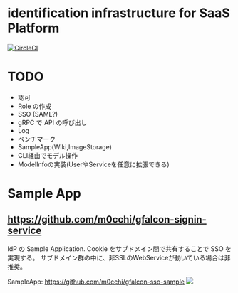 # identification infrastructure for SaaS Platform
[![CircleCI](https://circleci.com/gh/m0cchi/gfalcon.svg?style=svg)](https://circleci.com/gh/m0cchi/gfalcon)

# TODO
- 認可
- Role の作成
- SSO (SAML?)
- gRPC で API の呼び出し
- Log
- ベンチマーク
- SampleApp(Wiki,ImageStorage)
- CLI経由でモデル操作
- ModelInfoの実装(UserやServiceを任意に拡張できる)

# Sample App
## https://github.com/m0cchi/gfalcon-signin-service
IdP の Sample Application.
Cookie をサブドメイン間で共有することで SSO を実現する。
サブドメイン群の中に、非SSLのWebServiceが動いている場合は非推奨。

SampleApp: https://github.com/m0cchi/gfalcon-sso-sample
![](https://i.gyazo.com/1cde44d51b4356e8cedbc8029b9be131.gif)

